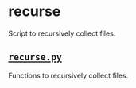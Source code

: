 # recurse
Script to recursively collect files.

## [`recurse.py`](https://github.com/ChildMindInstitute/recurse/blob/master/recurse.py)
Functions to recursively collect files.
